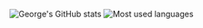 ![George's GitHub stats](https://github-readme-stats.vercel.app/api?username=george-chou&hide_rank=true&show_icons=true&theme=dracula)
![Most used languages](https://github-readme-stats.vercel.app/api/top-langs/?username=george-chou&langs_count=6&layout=compact&theme=dracula)
